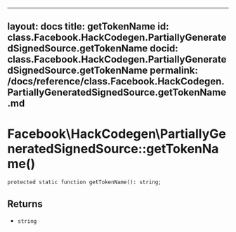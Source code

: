 
***

layout: docs
title: getTokenName
id: class.Facebook.HackCodegen.PartiallyGeneratedSignedSource.getTokenName
docid: class.Facebook.HackCodegen.PartiallyGeneratedSignedSource.getTokenName
permalink: /docs/reference/class.Facebook.HackCodegen.PartiallyGeneratedSignedSource.getTokenName.md
---







# Facebook\\HackCodegen\\PartiallyGeneratedSignedSource::getTokenName()




``` Hack
protected static function getTokenName(): string;
```




## Returns




* ` string `